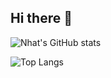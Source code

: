 ## Hi there 👋
![Nhat's GitHub stats](https://github-readme-stats.vercel.app/api?username=nhatvo1502&show_icons=true&theme=github_dark)

![Top Langs](https://github-readme-stats.vercel.app/api/top-langs/?username=nhatvo1502ayout=compact&theme=github_dark)
